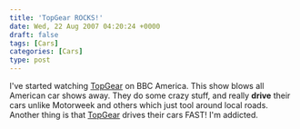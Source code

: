 ```yaml
---
title: 'TopGear ROCKS!'
date: Wed, 22 Aug 2007 04:20:24 +0000
draft: false
tags: [Cars]
categories: [Cars]
type: post
---
```


I've started watching [TopGear](http://www.bbc.co.uk/topgear/index.shtml?survey=no&url=www.bbc.co.uk/topgear/index.shtml&site=topgear&js=no) on BBC America. This show blows all American car shows away. They do some crazy stuff, and really **drive** their cars unlike Motorweek and others which just tool around local roads. Another thing is that [TopGear](http://www.bbc.co.uk/topgear/index.shtml?survey=no&url=www.bbc.co.uk/topgear/index.shtml&site=topgear&js=no) drives their cars FAST! I'm addicted.